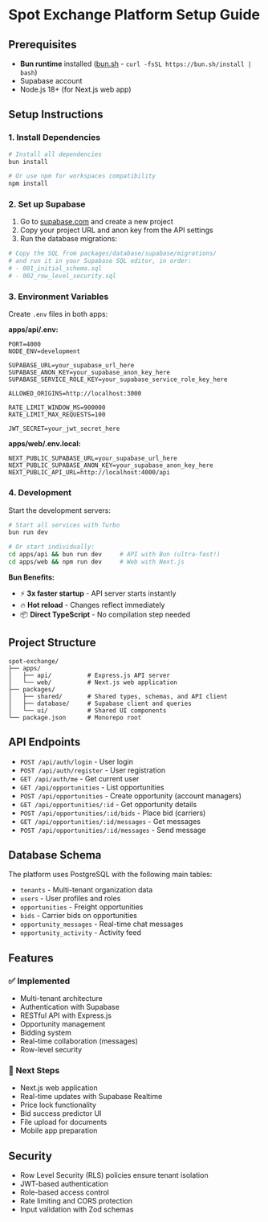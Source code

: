 # Spot Exchange Platform Setup Guide

## Prerequisites

- **Bun runtime** installed ([bun.sh](https://bun.sh) - `curl -fsSL https://bun.sh/install | bash`)
- Supabase account
- Node.js 18+ (for Next.js web app)

## Setup Instructions

### 1. Install Dependencies

```bash
# Install all dependencies
bun install

# Or use npm for workspaces compatibility
npm install
```

### 2. Set up Supabase

1. Go to [supabase.com](https://supabase.com) and create a new project
2. Copy your project URL and anon key from the API settings
3. Run the database migrations:

```bash
# Copy the SQL from packages/database/supabase/migrations/ 
# and run it in your Supabase SQL editor, in order:
# - 001_initial_schema.sql
# - 002_row_level_security.sql
```

### 3. Environment Variables

Create `.env` files in both apps:

**apps/api/.env:**
```
PORT=4000
NODE_ENV=development

SUPABASE_URL=your_supabase_url_here
SUPABASE_ANON_KEY=your_supabase_anon_key_here
SUPABASE_SERVICE_ROLE_KEY=your_supabase_service_role_key_here

ALLOWED_ORIGINS=http://localhost:3000

RATE_LIMIT_WINDOW_MS=900000
RATE_LIMIT_MAX_REQUESTS=100

JWT_SECRET=your_jwt_secret_here
```

**apps/web/.env.local:**
```
NEXT_PUBLIC_SUPABASE_URL=your_supabase_url_here
NEXT_PUBLIC_SUPABASE_ANON_KEY=your_supabase_anon_key_here
NEXT_PUBLIC_API_URL=http://localhost:4000/api
```

### 4. Development

Start the development servers:

```bash
# Start all services with Turbo
bun run dev

# Or start individually:
cd apps/api && bun run dev     # API with Bun (ultra-fast!)
cd apps/web && npm run dev     # Web with Next.js
```

**Bun Benefits:**
- ⚡ **3x faster startup** - API server starts instantly
- 🔥 **Hot reload** - Changes reflect immediately
- 📦 **Direct TypeScript** - No compilation step needed

## Project Structure

```
spot-exchange/
├── apps/
│   ├── api/          # Express.js API server
│   └── web/          # Next.js web application
├── packages/
│   ├── shared/       # Shared types, schemas, and API client
│   ├── database/     # Supabase client and queries
│   └── ui/           # Shared UI components
└── package.json      # Monorepo root
```

## API Endpoints

- `POST /api/auth/login` - User login
- `POST /api/auth/register` - User registration
- `GET /api/auth/me` - Get current user
- `GET /api/opportunities` - List opportunities
- `POST /api/opportunities` - Create opportunity (account managers)
- `GET /api/opportunities/:id` - Get opportunity details
- `POST /api/opportunities/:id/bids` - Place bid (carriers)
- `GET /api/opportunities/:id/messages` - Get messages
- `POST /api/opportunities/:id/messages` - Send message

## Database Schema

The platform uses PostgreSQL with the following main tables:
- `tenants` - Multi-tenant organization data
- `users` - User profiles and roles
- `opportunities` - Freight opportunities
- `bids` - Carrier bids on opportunities
- `opportunity_messages` - Real-time chat messages
- `opportunity_activity` - Activity feed

## Features

### ✅ Implemented
- Multi-tenant architecture
- Authentication with Supabase
- RESTful API with Express.js
- Opportunity management
- Bidding system
- Real-time collaboration (messages)
- Row-level security

### 🚧 Next Steps
- Next.js web application
- Real-time updates with Supabase Realtime
- Price lock functionality
- Bid success predictor UI
- File upload for documents
- Mobile app preparation

## Security

- Row Level Security (RLS) policies ensure tenant isolation
- JWT-based authentication
- Role-based access control
- Rate limiting and CORS protection
- Input validation with Zod schemas